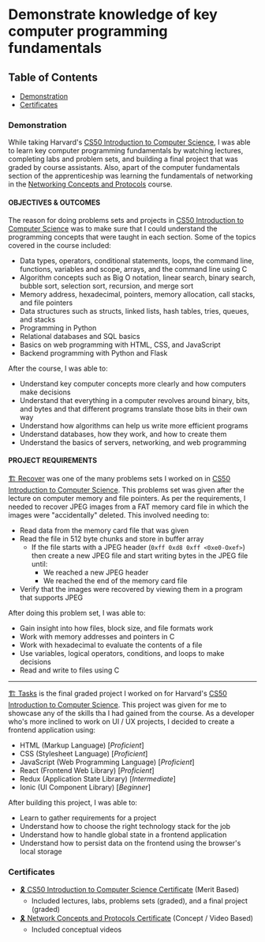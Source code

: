 # Demonstrate knowledge of key computer programming fundamentals

## Table of Contents
- [Demonstration](#demonstration)
- [Certificates](#certificates)

### Demonstration

While taking Harvard's [CS50 Introduction to Computer Science](https://www.edx.org/course/introduction-computer-science-harvardx-cs50x), I was able to learn key computer programming fundamentals by watching lectures, completing labs and problem sets, and building a final project that was graded by course assistants. Also, apart of the computer fundamentals section of the apprenticeship was learning the fundamentals of networking in the [Networking Concepts and Protocols](https://app.pluralsight.com/library/courses/network-concepts-protocols-cert/table-of-contents) course.

#### **OBJECTIVES & OUTCOMES**

The reason for doing problems sets and projects in [CS50 Introduction to Computer Science](https://www.edx.org/course/introduction-computer-science-harvardx-cs50x) was to make sure that I could understand the programming concepts that were taught in each section. Some of the topics covered in the course included:
- Data types, operators, conditional statements, loops, the command line, functions, variables and scope, arrays, and the command line using C
- Algorithm concepts such as Big O notation, linear search, binary search, bubble sort, selection sort, recursion, and merge sort
- Memory address, hexadecimal, pointers, memory allocation, call stacks, and file pointers
- Data structures such as structs, linked lists, hash tables, tries, queues, and stacks
- Programming in Python
- Relational databases and SQL basics
- Basics on web programming with HTML, CSS, and JavaScript
- Backend programming with Python and Flask

After the course, I was able to:
- Understand key computer concepts more clearly and how computers make decisions
- Understand that everything in a computer revolves around binary, bits, and bytes and that different programs translate those bits in their own way
- Understand how algorithms can help us write more efficient programs
- Understand databases, how they work, and how to create them
- Understand the basics of servers, networking, and web programming

#### **PROJECT REQUIREMENTS**

[🏗 Recover](https://github.com/me50/tyeporter/blob/cs50/problems/2022/x/recover/recover.c) was one of the many problems sets I worked on in [CS50 Introduction to Computer Science](https://www.edx.org/course/introduction-computer-science-harvardx-cs50x). This problems set was given after the lecture on computer memory and file pointers. As per the requirements, I needed to recover JPEG images from a FAT memory card file in which the images were "accidentally" deleted. This involved needing to:
- Read data from the memory card file that was given
- Read the file in 512 byte chunks and store in buffer array
    - If the file starts with a JPEG header (`0xff 0xd8 0xff <0xe0-Oxef>`) then create a new JPEG file and start writing bytes in the JPEG file until:
        - We reached a new JPEG header
        - We reached the end of the memory card file
- Verify that the images were recovered by viewing them in a program that supports JPEG

After doing this problem set, I was able to:
- Gain insight into how files, block size, and file formats work
- Work with memory addresses and pointers in C
- Work with hexadecimal to evaluate the contents of a file
- Use variables, logical operators, conditions, and loops to make decisions
- Read and write to files using C
----
[🏗 Tasks](https://github.com/me50/tyeporter) is the final graded project I worked on for Harvard's [CS50 Introduction to Computer Science](https://www.edx.org/course/introduction-computer-science-harvardx-cs50x). This project was given for me to showcase any of the skills tha I had gained from the course. As a developer who's more inclined to work on UI / UX projects, I decided to create a frontend application using:
- HTML (Markup Language) [*Proficient*]
- CSS (Stylesheet Language) [*Proficient*]
- JavaScript (Web Programming Language) [*Proficient*]
- React (Frontend Web Library) [*Proficient*]
- Redux (Application State Library) [*Intermediate*]
- Ionic (UI Component Library) [*Beginner*]

After building this project, I was able to:
- Learn to gather requirements for a project
- Understand how to choose the right technology stack for the job
- Understand how to handle global state in a frontend application
- Understand how to persist data on the frontend using the browser's local storage

### Certificates

- [🎗️ CS50 Introduction to Computer Science Certificate]() (Merit Based)
    - Included lectures, labs, problems sets (graded), and a final project (graded)
- [🎗️ Network Concepts and Protocols Certificate]() (Concept / Video Based)
    - Included conceptual videos
